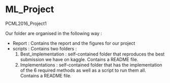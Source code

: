 # ML_Project
PCML2016_Project1

Our folder are organised in the following way : 
- Report : Contains the report and the figures for our project
- scripts : Contains two folders : 
	1. Best_implementation : self-contained folder that reproduces the best submission we have on kaggle. Contains a README file.
	2. Implementations : self-contained folder that has the implementation of the 6 required methods as well as a script to run them all. Contains a README file.

